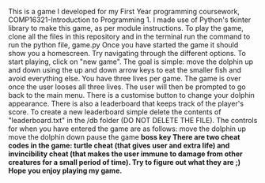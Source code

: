 This is a game I developed for my First Year programming coursework, COMP16321-Introduction to Programming 1. I made use of Python's tkinter library to make this game, as per module instructions. 
To play the game, clone all the files in this repository and in the terminal run the command to run the python file, game.py
Once you have started the game it should show you a homescreen. Try navigating through the different options. 
To start playing, click on "new game". The goal is simple: move the dolphin up and down using the up and down arrow keys to eat the smaller fish and avoid everything else. You have three lives per game. The game is over once the user looses all three lives. The user will then be prompted to go back to the main menu. 
There is a customise button to change your dolphin appearance. There is also a leaderboard that keeps track of the player's score. To create a new leaderboard simple delete the contents of "leaderboard.txt" in the /db folder (DO NOT DELETE THE FILE).
The controls for when you have entered the game are as follows:
<Up> move the dolphin up
<Down> move the dolphin down
<space> pause the game
<B> boss key
There are two cheat codes in the game: turtle cheat (that gives user and extra life) and invincibility cheat (that makes the user immune to damage from other creatures for a small period of time). Try to figure out what they are ;)
Hope you enjoy playing my game. 